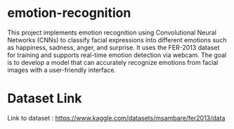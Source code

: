 # emotion-recognition
This project implements emotion recognition using Convolutional Neural Networks (CNNs) to classify facial expressions into different emotions such as happiness, sadness, anger, and surprise. It uses the FER-2013 dataset for training and supports real-time emotion detection via webcam. 
The goal is to develop a model that can accurately recognize emotions from facial images with a user-friendly interface.

# Dataset Link 

Link to dataset : https://www.kaggle.com/datasets/msambare/fer2013/data



